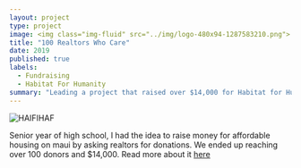 ```yaml
---
layout: project
type: project
image: <img class="img-fluid" src="../img/logo-480x94-1287583210.png">
title: "100 Realtors Who Care"
date: 2019
published: true
labels:
  - Fundraising
  - Habitat For Humanity
summary: "Leading a project that raised over $14,000 for Habitat for Humanity Maui"
---
```


![HAIFIHAF](https://github.com/WPKepler/wpkepler.github.io/assets/36553948/0b9b967c-ce3b-4033-8d17-b3585c8f6115)

Senior year of high school, I had the idea to raise money for affordable housing on maui by asking realtors for donations. We ended up reaching over 100 donors and $14,000. Read more about it [here](https://mauinow.com/2020/01/14/maui-students-100-realtors-who-care-program-reaches-95-donors/)

